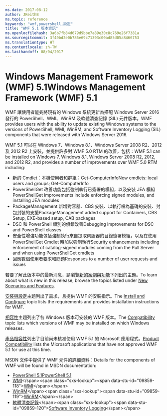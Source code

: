 ```yaml
---
ms.date: 2017-08-12
author: JKeithB
ms.topic: reference
keywords: "wmf,powershell,設定"
title: "WMF 5.1 版本資訊"
ms.openlocfilehash: 3a6b7fb84d679d9bbe7a89e30c8c769e26f7381a
ms.sourcegitcommit: 3f49bd2e0b786e69c71393c00ad85d05a8466753
ms.translationtype: HT
ms.contentlocale: zh-TW
ms.lasthandoff: 08/04/2017
---
```

# <a name="windows-management-framework-wmf-51"></a><span data-ttu-id="09859-103">Windows Management Framework (WMF) 5.1</span><span class="sxs-lookup"><span data-stu-id="09859-103">Windows Management Framework (WMF) 5.1</span></span> #

<span data-ttu-id="09859-104">WMF 讓使用者能夠將現有的 Windows 系統更新為搭配 Windows Server 2016 發行的 PowerShell、WMI、WinRM 及軟體清查記錄 (SIL) 元件版本。</span><span class="sxs-lookup"><span data-stu-id="09859-104">WMF provides users with the ability to update existing Windows systems to the versions of PowerShell, WMI, WinRM, and Software Inventory Logging (SIL) components that were released with Windows Server 2016.</span></span> 

<span data-ttu-id="09859-105">WMF 5.1 可以在 Windows 7、Windows 8.1、Windows Server 2008 R2、2012 及 2012 R2 上安裝，並提供許多對 WMF 5.0 RTM 的改善，包括︰</span><span class="sxs-lookup"><span data-stu-id="09859-105">WMF 5.1 can be installed on Windows 7, Windows 8.1, Windows Server 2008 R2, 2012, and 2012 R2, and provides a number of improvements over WMF 5.0 RTM including:</span></span>

- <span data-ttu-id="09859-106">新的 Cmdlet︰本機使用者和群組；Get-ComputerInfo</span><span class="sxs-lookup"><span data-stu-id="09859-106">New cmdlets: local users and groups; Get-ComputerInfo</span></span>
- <span data-ttu-id="09859-107">PowerShellGet 改善功能包括強制執行已簽署的模組，以及安裝 JEA 模組</span><span class="sxs-lookup"><span data-stu-id="09859-107">PowerShellGet improvements include enforcing signed modules, and installing JEA modules</span></span>
- <span data-ttu-id="09859-108">PackageManagement 新增對容器、CBS 安裝、以執行檔為基礎的安裝、封包封裝的支援</span><span class="sxs-lookup"><span data-stu-id="09859-108">PackageManagement added support for Containers, CBS Setup, EXE-based setup, CAB packages</span></span>
- <span data-ttu-id="09859-109">DSC 和 PowerShell 類別的偵錯改善</span><span class="sxs-lookup"><span data-stu-id="09859-109">Debugging improvements for DSC and PowerShell classes</span></span>
- <span data-ttu-id="09859-110">安全性增強功能包括強制執行來自提取伺服器的目錄簽署模組，以及在使用 PowerShellGet Cmdlet 時加以強制執行</span><span class="sxs-lookup"><span data-stu-id="09859-110">Security enhancements including enforcement of catalog-signed modules coming from the Pull Server and when using PowerShellGet cmdlets</span></span>
- <span data-ttu-id="09859-111">回應數個使用者要求和問題</span><span class="sxs-lookup"><span data-stu-id="09859-111">Responses to a number of user requests and issues</span></span>

<span data-ttu-id="09859-112">若要了解此版本中的最新消息，請瀏覽[新的案例與功能](https://docs.microsoft.com/en-us/powershell/wmf/5.1/scenarios-features)下列出的主題。</span><span class="sxs-lookup"><span data-stu-id="09859-112">To learn about what is new in this release, browse the topics listed under [New Scenarios and Features](https://docs.microsoft.com/en-us/powershell/wmf/5.1/scenarios-features).</span></span> 

<span data-ttu-id="09859-113">[安裝與設定](https://docs.microsoft.com/en-us/powershell/wmf/5.1/install-configure)主題列出了需求，且提供 WMF 的安裝指示。</span><span class="sxs-lookup"><span data-stu-id="09859-113">The [Install and Configure](https://docs.microsoft.com/en-us/powershell/wmf/5.1/install-configure) topic lists the requirements and provides installation instructions for WMF.</span></span> 

<span data-ttu-id="09859-114">[相容性](https://docs.microsoft.com/en-us/powershell/wmf/5.1/compatibility)主題列出了各 Windows 版本可安裝的 WMF 版本。</span><span class="sxs-lookup"><span data-stu-id="09859-114">The [Compatibility](https://docs.microsoft.com/en-us/powershell/wmf/5.1/compatibility) topic lists which versions of WMF may be installed on which Windows releases.</span></span> 

<span data-ttu-id="09859-115">[產品相容性](https://docs.microsoft.com/en-us/powershell/wmf/5.1/productincompat)列出了目前尚未核准使用 WMF 5.1 的 Microsoft 應用程式。</span><span class="sxs-lookup"><span data-stu-id="09859-115">[Product Compatibility](https://docs.microsoft.com/en-us/powershell/wmf/5.1/productincompat) lists the Microsoft applications that have not approved WMF 5.1 for use at this time.</span></span> 

<span data-ttu-id="09859-116">MSDN 文件中提供了 WMF 元件的詳細資料：</span><span class="sxs-lookup"><span data-stu-id="09859-116">Details for the components of WMF will be found in MSDN documentation:</span></span>

- [<span data-ttu-id="09859-117">PowerShell 5.1</span><span class="sxs-lookup"><span data-stu-id="09859-117">PowerShell 5.1</span></span>](https://docs.microsoft.com/en-us/powershell/) 
- <span data-ttu-id="09859-118">[WMI](https://msdn.microsoft.com/en-us/library/jj152383(v=vs.85).aspx)</span><span class="sxs-lookup"><span data-stu-id="09859-118">[WMI](https://msdn.microsoft.com/en-us/library/jj152383(v=vs.85).aspx)</span></span>
- <span data-ttu-id="09859-119">[WinRM](https://msdn.microsoft.com/en-us/library/aa384426(v=vs.85).aspx)</span><span class="sxs-lookup"><span data-stu-id="09859-119">[WinRM](https://msdn.microsoft.com/en-us/library/aa384426(v=vs.85).aspx)</span></span>
- <span data-ttu-id="09859-120">[軟體清查記錄](https://technet.microsoft.com/en-us/library/dn383584(v=ws.11).aspx)</span><span class="sxs-lookup"><span data-stu-id="09859-120">[Software Inventory Logging](https://technet.microsoft.com/en-us/library/dn383584(v=ws.11).aspx)</span></span>

